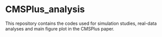 # CMSPlus_analysis
This repository contains the codes used for simulation studies, real-data analyses and main figure plot in the CMSPlus paper.

